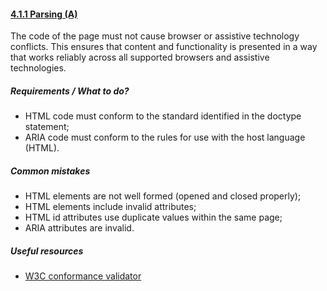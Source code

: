 #### [4.1.1 Parsing (A)](https://www.w3.org/TR/UNDERSTANDING-WCAG20/ensure-compat-parses.html)

The code of the page must not cause browser or assistive technology conflicts. This ensures that content and functionality is presented in a way that works reliably across all supported browsers and assistive technologies.

##### Requirements / What to do?

*   HTML code must conform to the standard identified in the doctype statement;
*   ARIA code must conform to the rules for use with the host language (HTML).

##### Common mistakes

*   HTML elements are not well formed (opened and closed properly);
*   HTML elements include invalid attributes;
*   HTML id attributes use duplicate values within the same page;
*   ARIA attributes are invalid.

##### Useful resources

*   [W3C conformance validator](https://validator.w3.org/nu/)
